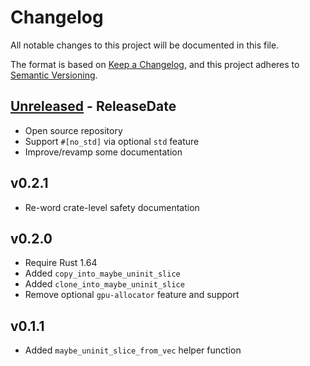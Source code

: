 <!-- markdownlint-disable blanks-around-headings blanks-around-lists no-duplicate-heading -->

# Changelog

All notable changes to this project will be documented in this file.

The format is based on [Keep a Changelog](https://keepachangelog.com/en/1.0.0/),
and this project adheres to [Semantic Versioning](https://semver.org/spec/v2.0.0.html).

<!-- next-header -->
## [Unreleased] - ReleaseDate

- Open source repository
- Support `#[no_std]` via optional `std` feature
- Improve/revamp some documentation

## v0.2.1

- Re-word crate-level safety documentation

## v0.2.0

- Require Rust 1.64
- Added `copy_into_maybe_uninit_slice`
- Added `clone_into_maybe_uninit_slice`
- Remove optional `gpu-allocator` feature and support

## v0.1.1

- Added `maybe_uninit_slice_from_vec` helper function

<!-- next-url -->
[Unreleased]: https://github.com/EmbarkStudios/presser/compare/0.2.1...HEAD
